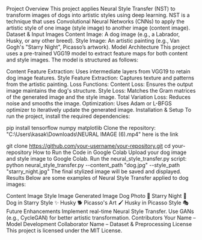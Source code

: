 Project Overview
This project applies Neural Style Transfer (NST) to transform images of dogs into artistic styles using deep learning. NST is a technique that uses Convolutional Neural Networks (CNNs) to apply the artistic style of one image (style image) to another image (content image).
Dataset & Input Images
Content Image: A dog image (e.g., a Labrador, Husky, or any other breed).
Style Image: An artistic painting (e.g., Van Gogh's "Starry Night", Picasso’s artwork).
Model Architecture
This project uses a pre-trained VGG19 model to extract feature maps for both content and style images. The model is structured as follows:

Content Feature Extraction: Uses intermediate layers from VGG19 to retain dog image features.
Style Feature Extraction: Captures texture and patterns from the artistic painting.
Loss Functions:
Content Loss: Ensures the output image maintains the dog's structure.
Style Loss: Matches the Gram matrices of the generated image and the style image.
Total Variation Loss: Reduces noise and smooths the image.
Optimization: Uses Adam or L-BFGS optimizer to iteratively update the generated image.
Installation & Setup
To run the project, install the required dependencies:

pip install tensorflow numpy matplotlib
Clone the repository:
"C:\Users\kasak\Downloads\NEURAL IMAGE (6).mp4" here is the link 

git clone https://github.com/your-username/your-repository.git
cd your-repository
How to Run the Code in Google Colab
Upload your dog image and style image to Google Colab.
Run the neural_style_transfer.py script:
python neural_style_transfer.py --content_path "dog.jpg" --style_path "starry_night.jpg"
The final stylized image will be saved and displayed.
Results
Below are some examples of Neural Style Transfer applied to dog images:

Content Image	Style Image	Generated Image
Dog Photo 🐶	Starry Night 🎨	Dog in Starry Style ✨
Husky 🐕	Picasso's Art 🖌	Husky in Picasso Style 🎭
Future Enhancements
Implement real-time Neural Style Transfer.
Use GANs (e.g., CycleGAN) for better artistic transformation.
Contributors
Your Name – Model Development
Collaborator Name – Dataset & Preprocessing
License
This project is licensed under the MIT License.
